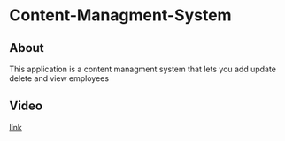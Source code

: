 # Content-Managment-System

## About
This application is a content managment system that lets you add update delete and view employees 

## Video
<a href="https://watch.screencastify.com/v/WDEuLPUUBEuP4iNQ2Dge">link</a>